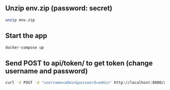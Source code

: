 ## Unzip env.zip (password: secret)
```sh
unzip env.zip
```
## Start the app
```sh
docker-compose up
```

## Send POST to api/token/ to get token (change username and password)
```sh
curl -X POST -d "username=admin&password=admin" http://localhost:8000/api/token/
```
